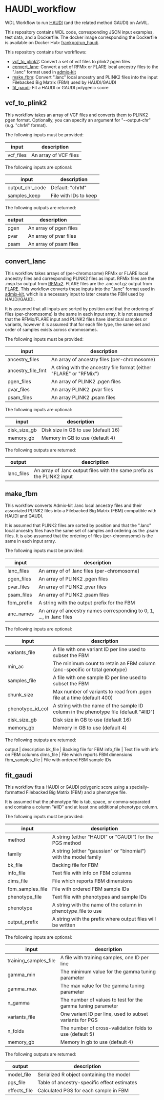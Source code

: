 # HAUDI_workflow

WDL Workflow to run [HAUDI](https://github.com/frankp-0/HAUDI)
(and the related method GAUDI) on AnVIL.

This repository contains WDL code, corresponding JSON input examples, test data,
and a Dockerfile. The docker image corresponding the Dockerfile is available on
Docker Hub: [frankpo/run_haudi](https://hub.docker.com/r/frankpo/run_haudi).

This repository contains four workflows:

- [vcf_to_plink2](#vcf_to_plink2): Convert a set of vcf files to plink2 pgen files
- [convert_lanc](#convert_lanc): Convert a set of RFMix or FLARE local ancestry
files to the ".lanc" format used in [admix-kit](https://kangchenghou.github.io/admix-kit/)
- [make_fbm](#make_fbm): Convert ".lanc" local ancestry and PLINK2 files
into the input Filebacked Big Matrix (FBM) used by HAUDI/GAUDI
- [fit_gaudi](#fit_gaudi): Fit a HAUDI or GAUDI polygenic score

## vcf_to_plink2

This workflow takes an array of VCF files and converts them to PLINK2 pgen format.
Optionally, you can specify an argument for "--output-chr" (e.g. "chrM" format).

The following inputs must be provided:

input | description
--- | ---
vcf_files | An array of VCF files

The following inputs are optional:

input | description
--- | ---
output_chr_code | Default: "chrM"
samples_keep | File with IDs to keep

The following outputs are returned:

output | description
--- | ---
pgen | An array of pgen files
pvar | An array of pvar files
psam | An array of psam files

## convert_lanc

This workflow takes arrays of (per-chromosome) RFMix or FLARE local ancestry
files and corresponding PLINK2 files as input. RFMix files are the .msp.tsv
output from [RFMix2](https://github.com/slowkoni/rfmix). FLARE files
are the .anc.vcf.gz output from [FLARE](https://github.com/browning-lab/flare).
This workflow converts these inputs into
the ".lanc" format used in [admix-kit](https://kangchenghou.github.io/admix-kit/),
which is a necessary input to later create the FBM used by HAUDI/GAUDI.

It is assumed that all inputs are sorted by position and that
the ordering of files (per-chromosome) is the same in each
input array. It is not assumed that the RFMix/FLARE input and
PLINK2 files have identical samples or variants, however it is assumed that
for each file type, the same set and order of samples exists across chromosomes.

The following inputs must be provided:

input | description
--- | ---
ancestry_files | An array of ancestry files (per-chromosome)
ancestry_file_fmt | A string with the ancestry file format (either "FLARE" or "RFMix")
pgen_files | An array of PLINK2 .pgen files
pvar_files | An array PLINK2 .pvar files
psam_files | An array PLINK2 .psam files

The following inputs are optional:

input | description
--- | ---
disk_size_gb | Disk size in GB to use (default 16)
memory_gb | Memory in GB to use (default 4)

The following outputs are returned:

output | description
--- | ---
lanc_files | An array of .lanc output files with the same prefix as the PLINK2 input

## make_fbm

This workflow converts Admix-kit .lanc local ancestry files
and their associated PLINK2 files into a Filebacked Big Matrix (FBM)
compatible with HAUDI and GAUDI.

It is assumed that PLINK2 files are sorted by position and that the ".lanc"
local ancestry files have the same set of samples and ordering as the .psam files.
It is also assumed that the ordering of files (per-chromosome) is the same in each
input array.

The following inputs must be provided:

input | description
--- | ---
lanc_files | An array of of .lanc files (per-chromosome)
pgen_files | An array of PLINK2 .pgen files
pvar_files | An array of PLINK2 .pvar files
psam_files | An array of PLINK2 .psam files
fbm_prefix | A string with the output prefix for the FBM
anc_names | An array of ancestry names corresponding to 0, 1, ..., in .lanc files

The following inputs are optional:

input | description
--- | ---
variants_file | A file with one variant ID per line used to subset the FBM
min_ac | The minimum count to retain an FBM column (anc-specific or total genotype)
samples_file | A file with one sample ID per line used to subset the FBM
chunk_size | Max number of variants to read  from .pgen file at a time (default 400)
phenotype_id_col | A string with the name of the sample ID column in the phenotype file (default "\#IID")
disk_size_gb | Disk size in GB to use (default 16)
memory_gb | Memory in GB to use (default 4)

The following outputs are returned:

output | description
bk_file | Backing file for FBM
info_file | Text file with info on FBM columns
dims_file | File which reports FBM dimensions
fbm_samples_file | File with ordered FBM sample IDs

## fit_gaudi

This workflow fits a HAUDI or GAUDI polygenic score using a specially-formatted
Filebacked Big Matrix (FBM) and a phenotype file.

It is assumed that the phenotype file is tab, space, or comma-separated
and contains a column "#IID" and at least one additional phenotype column.

The following inputs must be provided:

input | description
--- | ---
method | A string (either "HAUDI" or "GAUDI") for the PGS method
family | A string (either "gaussian" or "binomial") with the model family
bk_file | Backing file for FBM
info_file | Text file with info on FBM columns
dims_file | File which reports FBM dimensions
fbm_samples_file | File with ordered FBM sample IDs
phenotype_file | Text file with phenotypes and sample IDs
phenotype | A string with the name of the column in phenotype_file to use
output_prefix | A string with the prefix where output files will be written

The following inputs are optional:

input | description
--- | ---
training_samples_file | A file with training samples, one ID per line
gamma_min | The minimum value for the gamma tuning parameter
gamma_max | The max value for the gamma tuning parameter
n_gamma | The number of values to test for the gamma tuning parameter
variants_file | One variant ID per line, used to subset variants for PGS
n_folds | The number of cross-validation folds to use (default 5)
memory_gb | Memory in gb to use (default 4)

The following outputs are returned:

output | description
--- | ---
model_file | Serialized R object containing the model
pgs_file | Table of ancestry-specific effect estimates
effects_file | Calculated PGS for each sample in FBM
